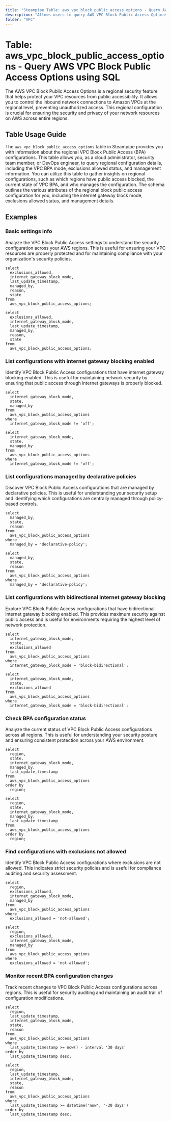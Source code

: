 ```yaml
---
title: "Steampipe Table: aws_vpc_block_public_access_options - Query AWS VPC Block Public Access Options using SQL"
description: "Allows users to query AWS VPC Block Public Access Options to retrieve details about the block public access configurations for VPCs."
folder: "VPC"
---
```


# Table: aws_vpc_block_public_access_options - Query AWS VPC Block Public Access Options using SQL

The AWS VPC Block Public Access Options is a regional security feature that helps protect your VPC resources from public accessibility. It allows you to control the inbound network connections to Amazon VPCs at the regional level, preventing unauthorized access. This regional configuration is crucial for ensuring the security and privacy of your network resources on AWS across entire regions.

## Table Usage Guide

The `aws_vpc_block_public_access_options` table in Steampipe provides you with information about the regional VPC Block Public Access (BPA) configurations. This table allows you, as a cloud administrator, security team member, or DevOps engineer, to query regional configuration details, including the VPC BPA mode, exclusions allowed status, and management information. You can utilize this table to gather insights on regional configurations, such as which regions have public access blocked, the current state of VPC BPA, and who manages the configuration. The schema outlines the various attributes of the regional block public access configuration for you, including the internet gateway block mode, exclusions allowed status, and management details.

## Examples

### Basic settings info
Analyze the VPC Block Public Access settings to understand the security configuration across your AWS regions. This is useful for ensuring your VPC resources are properly protected and for maintaining compliance with your organization's security policies.

```sql+postgres
select
  exclusions_allowed,
  internet_gateway_block_mode,
  last_update_timestamp,
  managed_by,
  reason,
  state
from
  aws_vpc_block_public_access_options;
```

```sql+sqlite
select
  exclusions_allowed,
  internet_gateway_block_mode,
  last_update_timestamp,
  managed_by,
  reason,
  state
from
  aws_vpc_block_public_access_options;
```

### List configurations with internet gateway blocking enabled
Identify VPC Block Public Access configurations that have internet gateway blocking enabled. This is useful for maintaining network security by ensuring that public access through internet gateways is properly blocked.

```sql+postgres
select
  internet_gateway_block_mode,
  state,
  managed_by
from
  aws_vpc_block_public_access_options
where
  internet_gateway_block_mode != 'off';
```

```sql+sqlite
select
  internet_gateway_block_mode,
  state,
  managed_by
from
  aws_vpc_block_public_access_options
where
  internet_gateway_block_mode != 'off';
```

### List configurations managed by declarative policies
Discover VPC Block Public Access configurations that are managed by declarative policies. This is useful for understanding your security setup and identifying which configurations are centrally managed through policy-based controls.

```sql+postgres
select
  managed_by,
  state,
  reason
from
  aws_vpc_block_public_access_options
where
  managed_by = 'declarative-policy';
```

```sql+sqlite
select
  managed_by,
  state,
  reason
from
  aws_vpc_block_public_access_options
where
  managed_by = 'declarative-policy';
```

### List configurations with bidirectional internet gateway blocking
Explore VPC Block Public Access configurations that have bidirectional internet gateway blocking enabled. This provides maximum security against public access and is useful for environments requiring the highest level of network protection.

```sql+postgres
select
  internet_gateway_block_mode,
  state,
  exclusions_allowed
from
  aws_vpc_block_public_access_options
where
  internet_gateway_block_mode = 'block-bidirectional';
```

```sql+sqlite
select
  internet_gateway_block_mode,
  state,
  exclusions_allowed
from
  aws_vpc_block_public_access_options
where
  internet_gateway_block_mode = 'block-bidirectional';
```

### Check BPA configuration status
Analyze the current status of VPC Block Public Access configurations across all regions. This is useful for understanding your security posture and ensuring consistent protection across your AWS environment.

```sql+postgres
select
  region,
  state,
  internet_gateway_block_mode,
  managed_by,
  last_update_timestamp
from
  aws_vpc_block_public_access_options
order by
  region;
```

```sql+sqlite
select
  region,
  state,
  internet_gateway_block_mode,
  managed_by,
  last_update_timestamp
from
  aws_vpc_block_public_access_options
order by
  region;
```

### Find configurations with exclusions not allowed
Identify VPC Block Public Access configurations where exclusions are not allowed. This indicates strict security policies and is useful for compliance auditing and security assessment.

```sql+postgres
select
  region,
  exclusions_allowed,
  internet_gateway_block_mode,
  managed_by
from
  aws_vpc_block_public_access_options
where
  exclusions_allowed = 'not-allowed';
```

```sql+sqlite
select
  region,
  exclusions_allowed,
  internet_gateway_block_mode,
  managed_by
from
  aws_vpc_block_public_access_options
where
  exclusions_allowed = 'not-allowed';
```

### Monitor recent BPA configuration changes
Track recent changes to VPC Block Public Access configurations across regions. This is useful for security auditing and maintaining an audit trail of configuration modifications.

```sql+postgres
select
  region,
  last_update_timestamp,
  internet_gateway_block_mode,
  state,
  reason
from
  aws_vpc_block_public_access_options
where
  last_update_timestamp >= now() - interval '30 days'
order by
  last_update_timestamp desc;
```

```sql+sqlite
select
  region,
  last_update_timestamp,
  internet_gateway_block_mode,
  state,
  reason
from
  aws_vpc_block_public_access_options
where
  last_update_timestamp >= datetime('now', '-30 days')
order by
  last_update_timestamp desc;
```

